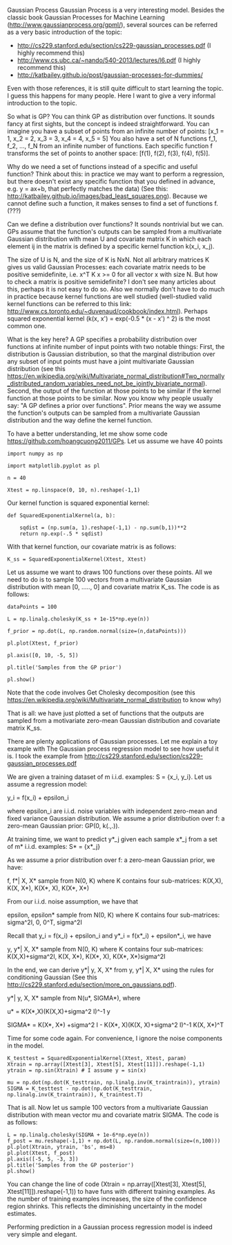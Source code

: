 Gaussian Process
Gaussian Process is a very interesting model. Besides the classic book Gaussian Processes for Machine Learning (http://www.gaussianprocess.org/gpml/), several sources can be referred as a very basic introduction
of the topic:
- http://cs229.stanford.edu/section/cs229-gaussian_processes.pdf (I highly recommend this)
- http://www.cs.ubc.ca/~nando/540-2013/lectures/l6.pdf  (I highly recommend this)
- http://katbailey.github.io/post/gaussian-processes-for-dummies/

Even with those references, it is still quite difficult to start learning the topic. I guess this happens for many
people. Here I want to give a very informal introduction to the topic. 

So what is GP? You can think GP as distribution over functions. It sounds fancy at first sights, but the concept is indeed
straightforward. You can imagine you have a subset of points from an infinite number of points:
[x_1 = 1, x_2 = 2, x_3 = 3, x_4 = 4, x_5 = 5]
You also have a set of N functions f_1, f_2, ..., f_N from an infinite number of functions. Each specific function f transforms the set of points to another space:
[f(1), f(2), f(3), f(4), f(5)].

Why do we need a set of functions instead of a specific and useful function? Think about this: in practice we may want
to perform a regression, but there doesn't exist any specific function that you defined in advance, e.g. y = ax+b, that perfectly
matches the data) (See this: http://katbailey.github.io/images/bad_least_squares.png). Because we cannot define such a function,
it makes senses to find a set of functions f. (???)


Can we define a distribution over functions? It sounds nontrivial but we can. GPs assume that
the function's outputs can be sampled from a multivariate Gaussian distribution with mean U and covariate matrix K in which each element ij in the matrix is defined by a specific kernel function k(x_i, x_j).

The size of U is N, and the size of K is NxN. Not all arbitrary matrices K gives us valid Gaussian Processes: each covariate matrix needs
to be positive semidefinite, i.e. x^T K x >= 0 for all vector x with size N. But how to check a matrix is positive semidefinite?
I don't see many articles about this, perhaps it is not easy to do so. Also we normally don't have to do much in practice because kernel functions are well studied (well-studied valid kernel functions can be referred to this link: http://www.cs.toronto.edu/~duvenaud/cookbook/index.html).
Perhaps squared exponential kernel (k(x, x') = exp(-0.5 * (x - x') ^ 2) is the most common one.

What is the key here? A GP specifies a probability distribution over functions at infinite number of input points with two notable things: First, the distribution is Gaussian distribution, so that the marginal distribution over any subset of input points must have a joint multivariate Gaussian distribution (see this https://en.wikipedia.org/wiki/Multivariate_normal_distribution#Two_normally_distributed_random_variables_need_not_be_jointly_bivariate_normal). Second, the output of the function at those points to be similar if the kernel function
at those points to be similar. Now you know why people usually say: "A GP defines a prior over functions". Prior means the
way we assume the function's outputs can be sampled from a multivariate Gaussian distribution and the way define the kernel function.

To have a better understanding, let me show some code https://github.com/hoangcuong2011/GPs. Let us assume we have 40 points

	import numpy as np

	import matplotlib.pyplot as pl

	n = 40

	Xtest = np.linspace(0, 10, n).reshape(-1,1)

Our kernel function is squared exponential kernel:

	def SquaredExponentialKernel(a, b):

		sqdist = (np.sum(a, 1).reshape(-1,1) - np.sum(b,1))**2
		return np.exp(-.5 * sqdist)

With that kernel function, our covariate matrix is as follows:

	K_ss = SquaredExponentialKernel(Xtest, Xtest)

Let us assume we want to draws 100 functions over these points. All we need to do is to sample 100 vectors from 
a multivariate Gaussian distribution with mean [0, ....., 0] and covariate matrix K_ss. The code is as follows: 

	dataPoints = 100

	L = np.linalg.cholesky(K_ss + 1e-15*np.eye(n))

	f_prior = np.dot(L, np.random.normal(size=(n,dataPoints)))

	pl.plot(Xtest, f_prior)

	pl.axis([0, 10, -5, 5])

	pl.title('Samples from the GP prior')

	pl.show()


Note that the code involves Get Cholesky decomposition (see this https://en.wikipedia.org/wiki/Multivariate_normal_distribution to know why)


That is all: we have just plotted a set of functions that the outputs are sampled from a motivariate zero-mean Gaussian distribution and covariate matrix K_ss. 

There are plenty applications of Gaussian processes. Let me explain a toy example with The Gaussian process regression model to see how useful it is. I took the example from http://cs229.stanford.edu/section/cs229-gaussian_processes.pdf

We are given a training dataset of m i.i.d. examples: S = {x_i, y_i}. Let us assume a regression model:

y_i = f(x_i) + epsilon_i

where epsilon_i are i.i.d. noise variables with independent zero-mean and fixed variance Gaussian distribution. We assume
a prior distribution over f: a zero-mean Gaussian prior: GP(0, k(.,.)).

At training time, we want to predict y*_j given each sample x*_j from a set of m* i.i.d. examples: S* = {x*_j}


As we assume a prior distribution over f: a zero-mean Gaussian prior, we have:

f, f*| X, X* sample from N(0, K) where K contains four sub-matrices: K(X,X), K(X, X*), K(X*, X), K(X*, X*)

From our i.i.d. noise assumption, we have that

epsilon, epsilon* sample from N(0, K) where K contains four sub-matrices: sigma^2I, 0, 0^T, sigma^2I

Recall that y_i = f(x_i) + epsilon_i and y*_i = f(x*_i) + epsilon*_i, we have

y, y*| X, X* sample from N(0, K) where K contains four sub-matrices: K(X,X)+sigma^2I, K(X, X*), K(X*, X), K(X*, X*)sigma^2I

In the end, we can derive y*| y, X, X* from y, y*| X, X* using the rules for conditioning Gaussian (See this http://cs229.stanford.edu/section/more_on_gaussians.pdf).


y*| y, X, X* sample from N(u*, SIGMA*), where

u* = K(X*,X)(K(X,X)+sigma^2 I)^-1 y

SIGMA* = K(X*, X*) +sigma^2 I - K(X*, X)(K(X, X)+sigma^2 I)^-1 K(X, X*)^T

Time for some code again. For convenience, I ignore the noise components in the model.

	K_testtest = SquaredExponentialKernel(Xtest, Xtest, param)
	Xtrain = np.array([Xtest[3], Xtest[5], Xtest[11]]).reshape(-1,1)
	ytrain = np.sin(Xtrain) # I assume y = sin(x)
	
	mu = np.dot(np.dot(K_testtrain, np.linalg.inv(K_traintrain)), ytrain)
	SIGMA = K_testtest - np.dot(np.dot(K_testtrain, np.linalg.inv(K_traintrain)), K_traintest.T)



That is all. Now let us sample 100 vectors from a multivariate Gaussian distribution with mean vector mu and covariate matrix SIGMA. The code is as follows: 




	L = np.linalg.cholesky(SIGMA + 1e-6*np.eye(n))
	f_post = mu.reshape(-1,1) + np.dot(L, np.random.normal(size=(n,100)))
	pl.plot(Xtrain, ytrain, 'bs', ms=8)
	pl.plot(Xtest, f_post)
	pl.axis([-5, 5, -3, 3])
	pl.title('Samples from the GP posterior')
	pl.show()

You can change the line of code (Xtrain = np.array([Xtest[3], Xtest[5], Xtest[11]]).reshape(-1,1)) to have funs with different training examples. As the number of training examples increases, the size of the confidence region shrinks. This reflects the diminishing uncertainty in the model estimates. 

Performing prediction in a Gaussian process regression model is indeed very simple and elegant.
